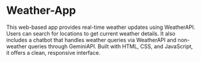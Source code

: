 # Weather-App
This web-based app provides real-time weather updates using WeatherAPI. Users can search for locations to get current weather details. It also includes a chatbot that handles weather queries via WeatherAPI and non-weather queries through GeminiAPI. Built with HTML, CSS, and JavaScript, it offers a clean, responsive interface.

